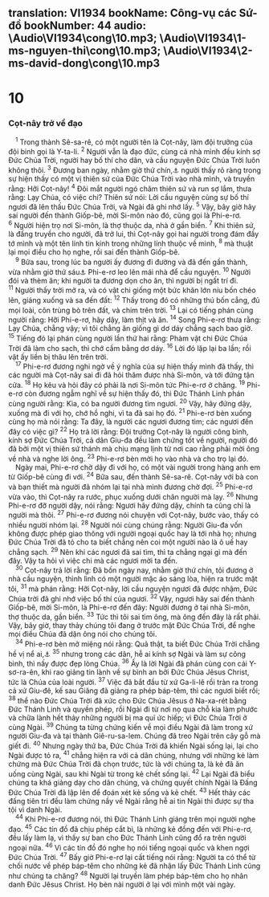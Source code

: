 translation: VI1934
bookName: Công-vụ các Sứ-đồ 
bookNumber: 44
audio: \Audio\VI1934\cong\10.mp3; \Audio\VI1934\1-ms-nguyen-thi\cong\10.mp3; \Audio\VI1934\2-ms-david-dong\cong\10.mp3
-------

<div class="title"><h1>10</h1><h3>Cọt-nây trở về đạo</h3></div>
<span class="verse cong_10_1"> <sup>1</sup> Trong thành Sê-sa-rê, có một người tên là Cọt-nây, làm đội trưởng của đội binh gọi là Y-ta-li. </span>
<span class="verse cong_10_2"><sup>2</sup> Người vẫn là đạo đức, cùng cả nhà mình đều kính sợ Đức Chúa Trời, người hay bố thí cho dân, và cầu nguyện Đức Chúa Trời luôn không thôi. </span>
<span class="verse cong_10_3"><sup>3</sup> Đương ban ngày, nhằm giờ thứ chín,<a data-toggle="tooltip" data-placement="bottom" title="Độ ba giờ chiều">⚓</a> người thấy rõ ràng trong sự hiện thấy có một vị thiên sứ của Đức Chúa Trời vào nhà mình, và truyền rằng: Hỡi Cọt-nây! </span>
<span class="verse cong_10_4"><sup>4</sup> Đôi mắt người ngó chăm thiên sứ và run sợ lắm, thưa rằng: Lạy Chúa, có việc chi? Thiên sứ nói: Lời cầu nguyện cùng sự bố thí ngươi đã lên thấu Đức Chúa Trời, và Ngài đã ghi nhớ lấy. </span>
<span class="verse cong_10_5"><sup>5</sup> Vậy, bây giờ hãy sai người đến thành Giốp-bê, mời Si-môn nào đó, cũng gọi là Phi-e-rơ. </span>
<span class="verse cong_10_6"><sup>6</sup> Người hiện trọ nơi Si-môn, là thợ thuộc da, nhà ở gần biển. </span>
<span class="verse cong_10_7"><sup>7</sup> Khi thiên sứ, là đấng truyền cho người, đã trở lui, thì Cọt-nây gọi hai người trong đám đầy tớ mình và một tên lính tin kính trong những lính thuộc về mình, </span>
<span class="verse cong_10_8"><sup>8</sup> mà thuật lại mọi điều cho họ nghe, rồi sai đến thành Giốp-bê. <br/></span>
<span class="verse cong_10_9"> <sup>9</sup> Bữa sau, trong lúc ba người ấy đương đi đường và đã đến gần thành, vừa nhằm giờ thứ sáu<a data-toggle="tooltip" data-placement="bottom" title="Độ giữa trưa">⚓</a> Phi-e-rơ leo lên mái nhà để cầu nguyện. </span>
<span class="verse cong_10_10"><sup>10</sup> Người đói và thèm ăn; khi người ta đương dọn cho ăn, thì người bị ngất trí đi. </span>
<span class="verse cong_10_11"><sup>11</sup> Người thấy trời mở ra, và có vật chi giống một bức khăn lớn níu bốn chéo lên, giáng xuống và sa đến đất: </span>
<span class="verse cong_10_12"><sup>12</sup> Thấy trong đó có những thú bốn cẳng, đủ mọi loài, côn trùng bò trên đất, và chim trên trời. </span>
<span class="verse cong_10_13"><sup>13</sup> Lại có tiếng phán cùng người rằng: Hỡi Phi-e-rơ, hãy dậy, làm thịt và ăn. </span>
<span class="verse cong_10_14"><sup>14</sup> Song Phi-e-rơ thưa rằng: Lạy Chúa, chẳng vậy; vì tôi chẳng ăn giống gì dơ dáy chẳng sạch bao giờ. </span>
<span class="verse cong_10_15"><sup>15</sup> Tiếng đó lại phán cùng người lần thứ hai rằng: Phàm vật chi Đức Chúa Trời đã làm cho sạch, thì chớ cầm bằng dơ dáy. </span>
<span class="verse cong_10_16"><sup>16</sup> Lời đó lặp lại ba lần; rồi vật ấy liền bị thâu lên trên trời. <br/></span>
<span class="verse cong_10_17"> <sup>17</sup> Phi-e-rơ đương nghi ngờ về ý nghĩa của sự hiện thấy mình đã thấy, thì các người mà Cọt-nây sai đi đã hỏi thăm được nhà Si-môn, và tới đứng tận cửa. </span>
<span class="verse cong_10_18"><sup>18</sup> Họ kêu và hỏi đây có phải là nơi Si-môn tức Phi-e-rơ ở chăng. </span>
<span class="verse cong_10_19"><sup>19</sup> Phi-e-rơ còn đương ngẫm nghĩ về sự hiện thấy đó, thì Đức Thánh Linh phán cùng người rằng: Kìa, có ba người đương tìm ngươi. </span>
<span class="verse cong_10_20"><sup>20</sup> Vậy, hãy đứng dậy, xuống mà đi với họ, chớ hồ nghi, vì ta đã sai họ đó. </span>
<span class="verse cong_10_21"><sup>21</sup> Phi-e-rơ bèn xuống cùng họ mà nói rằng: Ta đây, là người các ngươi đương tìm; các ngươi đến đây có việc gì? </span>
<span class="verse cong_10_22"><sup>22</sup> Họ trả lời rằng: Đội trưởng Cọt-nây là người công bình, kính sợ Đức Chúa Trời, cả dân Giu-đa đều làm chứng tốt về người, người đó đã bởi một vị thiên sứ thánh mà chịu mạng lịnh từ nơi cao rằng phải mời ông về nhà và nghe lời ông. </span>
<span class="verse cong_10_23"><sup>23</sup> Phi-e-rơ bèn mời họ vào nhà và cho trọ lại đó. <br/> Ngày mai, Phi-e-rơ chờ dậy đi với họ, có một vài người trong hàng anh em từ Giốp-bê cùng đi với. </span>
<span class="verse cong_10_24"><sup>24</sup> Bữa sau, đến thành Sê-sa-rê. Cọt-nây với bà con và bạn thiết mà người đã nhóm lại tại nhà mình đương chờ đợi. </span>
<span class="verse cong_10_25"><sup>25</sup> Phi-e-rơ vừa vào, thì Cọt-nây ra rước, phục xuống dưới chân người mà lạy. </span>
<span class="verse cong_10_26"><sup>26</sup> Nhưng Phi-e-rơ đỡ người dậy, nói rằng: Ngươi hãy đứng dậy, chính ta cũng chỉ là người mà thôi. </span>
<span class="verse cong_10_27"><sup>27</sup> Phi-e-rơ đương nói chuyện với Cọt-nây, bước vào, thấy có nhiều người nhóm lại. </span>
<span class="verse cong_10_28"><sup>28</sup> Người nói cùng chúng rằng: Người Giu-đa vốn không được phép giao thông với người ngoại quốc hay là tới nhà họ; nhưng Đức Chúa Trời đã tỏ cho ta biết chẳng nên coi một người nào là ô uế hay chẳng sạch. </span>
<span class="verse cong_10_29"><sup>29</sup> Nên khi các ngươi đã sai tìm, thì ta chẳng ngại gì mà đến đây. Vậy ta hỏi vì việc chi mà các ngươi mời ta đến. <br/></span>
<span class="verse cong_10_30"> <sup>30</sup> Cọt-nây trả lời rằng: Đã bốn ngày nay, nhằm giờ thứ chín, tôi đương ở nhà cầu nguyện, thình lình có một người mặc áo sáng lòa, hiện ra trước mặt tôi, </span>
<span class="verse cong_10_31"><sup>31</sup> mà phán rằng: Hỡi Cọt-nây, lời cầu nguyện ngươi đã được nhậm, Đức Chúa trời đã ghi nhớ việc bố thí của ngươi. </span>
<span class="verse cong_10_32"><sup>32</sup> Vậy, ngươi hãy sai đến thành Giốp-bê, mời Si-môn, là Phi-e-rơ đến đây: Người đương ở tại nhà Si-môn, thợ thuộc da, gần biển. </span>
<span class="verse cong_10_33"><sup>33</sup> Tức thì tôi sai tìm ông, mà ông đến đây là rất phải. Vậy, bây giờ, thay thảy chúng tôi đang ở trước mặt Đức Chúa Trời, để nghe mọi điều Chúa đã dặn ông nói cho chúng tôi. <br/></span>
<span class="verse cong_10_34"> <sup>34</sup> Phi-e-rơ bèn mở miệng nói rằng: Quả thật, ta biết Đức Chúa Trời chẳng hề vị nể ai,<a data-toggle="tooltip" data-placement="bottom" title="Phu 10:17">⚓</a></span>
<span class="verse cong_10_35"><sup>35</sup> nhưng trong các dân, hễ ai kính sợ Ngài và làm sự công bình, thì nấy được đẹp lòng Chúa. </span>
<span class="verse cong_10_36"><sup>36</sup> Ấy là lời Ngài đã phán cùng con cái Y-sơ-ra-ên, khi rao giảng tin lành về sự bình an bởi Đức Chúa Jêsus Christ, tức là Chúa của loài người. </span>
<span class="verse cong_10_37"><sup>37</sup> Việc đã bắt đầu từ xứ Ga-li-lê rồi tràn ra trong cả xứ Giu-đê, kế sau Giăng đã giảng ra phép báp-têm, thì các ngươi biết rồi; </span>
<span class="verse cong_10_38"><sup>38</sup> thể nào Đức Chúa Trời đã xức cho Đức Chúa Jêsus ở Na-xa-rét bằng Đức Thánh Linh và quyền phép, rồi Ngài đi từ nơi nọ qua chỗ kia làm phước và chữa lành hết thảy những người bị ma quỉ ức hiếp; vì Đức Chúa Trời ở cùng Ngài. </span>
<span class="verse cong_10_39"><sup>39</sup> Chúng ta từng chứng kiến về mọi điều Ngài đã làm trong xứ người Giu-đa và tại thành Giê-ru-sa-lem. Chúng đã treo Ngài trên cây gỗ mà giết đi. </span>
<span class="verse cong_10_40"><sup>40</sup> Nhưng ngày thứ ba, Đức Chúa Trời đã khiến Ngài sống lại, lại cho Ngài được tỏ ra, </span>
<span class="verse cong_10_41"><sup>41</sup> chẳng hiện ra với cả dân chúng, nhưng với những kẻ làm chứng mà Đức Chúa Trời đã chọn trước, tức là với chúng ta, là kẻ đã ăn uống cùng Ngài, sau khi Ngài từ trong kẻ chết sống lại. </span>
<span class="verse cong_10_42"><sup>42</sup> Lại Ngài đã biểu chúng ta khá giảng dạy cho dân chúng, và chứng quyết chính Ngài là Đấng Đức Chúa Trời đã lập lên để đoán xét kẻ sống và kẻ chết. </span>
<span class="verse cong_10_43"><sup>43</sup> Hết thảy các đấng tiên tri đều làm chứng nầy về Ngài rằng hễ ai tin Ngài thì được sự tha tội vì danh Ngài. <br/></span>
<span class="verse cong_10_44"> <sup>44</sup> Khi Phi-e-rơ đương nói, thì Đức Thánh Linh giáng trên mọi người nghe đạo. </span>
<span class="verse cong_10_45"><sup>45</sup> Các tín đồ đã chịu phép cắt bì, là những kẻ đồng đến với Phi-e-rơ, đều lấy làm lạ, vì thấy sự ban cho Đức Thánh Linh cũng đổ ra trên người ngoại nữa. </span>
<span class="verse cong_10_46"><sup>46</sup> Vì các tín đồ đó nghe họ nói tiếng ngoại quốc và khen ngợi Đức Chúa Trời. </span>
<span class="verse cong_10_47"><sup>47</sup> Bấy giờ Phi-e-rơ lại cất tiếng nói rằng: Người ta có thể từ chối nước về phép báp-têm cho những kẻ đã nhận lấy Đức Thánh Linh cũng như chúng ta chăng? </span>
<span class="verse cong_10_48"><sup>48</sup> Người lại truyền làm phép báp-têm cho họ nhân danh Đức Jêsus Christ. Họ bèn nài người ở lại với mình một vài ngày. <br/></span>
